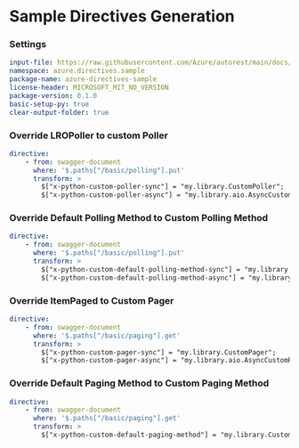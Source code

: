 # Sample Directives Generation

### Settings

``` yaml
input-file: https://raw.githubusercontent.com/Azure/autorest/main/docs/openapi/examples/pollingPaging.json
namespace: azure.directives.sample
package-name: azure-directives-sample
license-header: MICROSOFT_MIT_NO_VERSION
package-version: 0.1.0
basic-setup-py: true
clear-output-folder: true
```

### Override LROPoller to custom Poller

```yaml
directive:
    - from: swagger-document
      where: '$.paths["/basic/polling"].put'
      transform: >
        $["x-python-custom-poller-sync"] = "my.library.CustomPoller";
        $["x-python-custom-poller-async"] = "my.library.aio.AsyncCustomPoller"
```

### Override Default Polling Method to Custom Polling Method

```yaml
directive:
    - from: swagger-document
      where: '$.paths["/basic/polling"].put'
      transform: >
        $["x-python-custom-default-polling-method-sync"] = "my.library.CustomDefaultPollingMethod";
        $["x-python-custom-default-polling-method-async"] = "my.library.aio.AsyncCustomDefaultPollingMethod"
```


### Override ItemPaged to Custom Pager

```yaml
directive:
    - from: swagger-document
      where: '$.paths["/basic/paging"].get'
      transform: >
        $["x-python-custom-pager-sync"] = "my.library.CustomPager";
        $["x-python-custom-pager-async"] = "my.library.aio.AsyncCustomPager"
```

### Override Default Paging Method to Custom Paging Method

```yaml
directive:
    - from: swagger-document
      where: '$.paths["/basic/paging"].get'
      transform: >
        $["x-python-custom-default-paging-method"] = "my.library.CustomDefaultPagingMethod";
```
